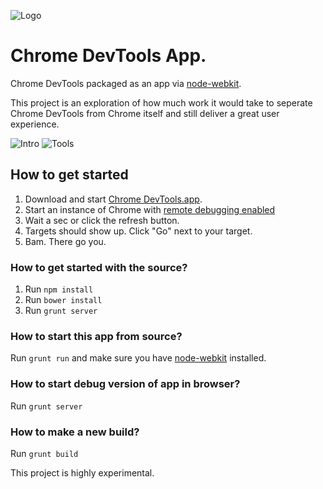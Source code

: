 ![Logo](https://github.com/auchenberg/chrome-devtools-app/raw/master/app/icon/logo.png)

Chrome DevTools App.
===================

Chrome DevTools packaged as an app via [node-webkit](https://github.com/rogerwang/node-webkit). 

This project is an exploration of how much work it would take to seperate Chrome DevTools from Chrome itself and still deliver a great user experience.

![Intro](http://s3.kkloud.com.s3.amazonaws.com/gett/8mZhfS72/Chrome%20DevTools.png.client.x675.png)
![Tools](http://s3.kkloud.com.s3.amazonaws.com/gett/8mZhfS72/Chrome%20DevTools-1.png.client.x675.png)

## How to get started

1. Download and start [Chrome DevTools.app](https://github.com/auchenberg/chrome-devtools-app/raw/master/build/Chrome%20DevTools/osx/Chrome%20DevTools.app.zip).
2. Start an instance of Chrome with [remote debugging enabled](https://developer.chrome.com/devtools/docs/debugger-protocol#remote)
3. Wait a sec or click the refresh button.
4. Targets should show up. Click "Go" next to your target.
5. Bam. There go you.

### How to get started with the source?
1. Run ``npm install``
2. Run ``bower install``
3. Run ``grunt server`` 

### How to start this app from source?
Run ``grunt run`` and make sure you have [node-webkit](https://github.com/rogerwang/node-webkit) installed.

### How to start debug version of app in browser?
Run ``grunt server``

### How to make a new build?
Run ``grunt build``

This project is highly experimental.
